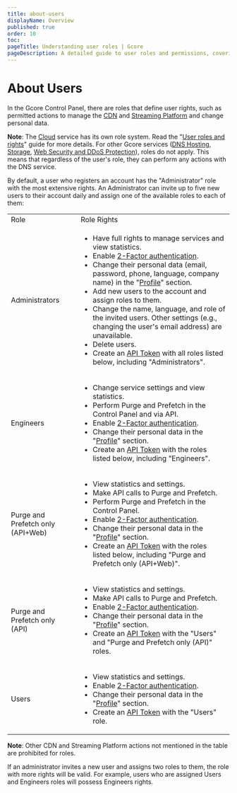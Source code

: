 ```yaml
---
title: about-users
displayName: Overview
published: true
order: 10
toc:
pageTitle: Understanding user roles | Gcore
pageDescription: A detailed guide to user roles and permissions, covering how roles affect service management, personal data changes, etc.
---
```

# About Users

In the Gcore Control Panel, there are roles that define user rights, such as permitted actions to manage the <a href="https://cdn.gcore.com" target="_blank">CDN</a> and <a href="https://streaming.gcore.com" target="_blank">Streaming Platform</a> and change personal data.

**Note**: The <a href="https://cloud.gcore.com" target="_blank">Cloud</a> service has its own role system. Read the "<a href="https://gcore.com/docs/cloud/getting-started/projects/users/user-roles-and-rights" target="_blank">User roles and rights</a>" guide for more details. For other Gcore services (<a href="https://dns.gcore.com" target="_blank">DNS Hosting</a>, <a href="https://storage.gcore.com" target="_blank">Storage</a>, <a href="https://control.gcore.com" target="_blank">Web Security and DDoS Protection</a>), roles do not apply. This means that regardless of the user's role, they can perform any actions with the DNS service.

By default, a user who registers an account has the "Administrator" role with the most extensive rights. An Administrator can invite up to five new users to their account daily and assign one of the available roles to each of them:

<table>
<tbody>
<tr style="height: 22px;">
<td style="height: 22px;">Role</td>
<td style="height: 22px;">Role Rights</td>
</tr>
<tr style="height: 22px;">
<td style="height: 22px;">Administrators</td>
<td style="height: 22px;">
<ul><li>Have full rights to manage services and view statistics.</li>
<li>Enable <a href="https://gcore.com/docs/account-settings/set-up-two-factor-authentication" target="_blank">2-Factor authentication</a>.</li>
<li>Change their personal data (email, password, phone, language, company name) in the "<a href="https://accounts.gcore.com/profile/general" target="_blank">Profile</a>" section.</li>
<li>Add new users to the account and assign roles to them.</li>
<li>Change the name, language, and role of the invited users. Other settings (e.g., changing the user's email address) are unavailable.</li>
<li>Delete users.</li>
<li>Create an <a href="https://gcore.com/docs/account-settings/create-use-or-delete-a-permanent-api-token" target="_blank">API Token</a> with all roles listed below, including "Administrators".</li>
</ul>
</td>
</tr>
<tr style="height: 22.8px;">
<td style="height: 22.8px;">Engineers</td>
<td style="height: 22.8px;">
<ul><li>Change service settings and view statistics.</li>
<li>Perform Purge and Prefetch in the Control Panel and via API.</li>
<li>Enable <a href="https://gcore.com/docs/account-settings/set-up-two-factor-authentication" target="_blank">2-Factor authentication</a>.</li>
<li>Change their personal data in the "<a href="https://accounts.gcore.com/profile/general" target="_blank">Profile</a>" section.</li>
<li>Create an <a href="https://gcore.com/docs/account-settings/create-use-or-delete-a-permanent-api-token" target="_blank">API Token</a> with the roles listed below, including "Engineers".</li>
</ul>
</tr>
<tr style="height: 22px;">
<td style="height: 22px;">
<p>Purge and Prefetch only (API+Web)</p>
</td>
<td style="height: 22px;">
<ul><li>View statistics and settings.</li>
<li>Make API calls to Purge and Prefetch.</li>
<li>Perform Purge and Prefetch in the Control Panel.</li>
<li>Enable <a href="https://gcore.com/docs/account-settings/set-up-two-factor-authentication" target="_blank">2-Factor authentication</a>.</li>
<li>Change their personal data in the "<a href="https://accounts.gcore.com/profile/general" target="_blank">Profile</a>" section.</li>
<li>Create an <a href="https://gcore.com/docs/account-settings/create-use-or-delete-a-permanent-api-token" target="_blank">API Token</a> with the roles listed below, including "Purge and Prefetch only (API+Web)".</li>
</ul></td>
</tr>
<tr style="height: 22px;">
<td style="height: 22px;">
<p>Purge and Prefetch only (API)</p>
</td>
<td style="height: 22px;">
<ul>
<li>View statistics and settings.</li>
<li>Make API calls to Purge and Prefetch.</li>
<li>Enable <a href="https://gcore.com/docs/account-settings/set-up-two-factor-authentication" target="_blank">2-Factor authentication</a>.</li>
<li>Change their personal data in the "<a href="https://accounts.gcore.com/profile/general" target="_blank">Profile</a>" section.</li>
<li>Create an <a href="https://gcore.com/docs/account-settings/create-use-or-delete-a-permanent-api-token" target="_blank">API Token</a> with the "Users" and "Purge and Prefetch only (API)" roles.</li>
</ul></td>
</tr>
<tr style="height: 22px;">
<td style="height: 22px;">Users</td>
<td style="height: 22px;">
<ul>
<li>View statistics and settings.</li>
<li>Enable <a href="https://gcore.com/docs/account-settings/set-up-two-factor-authentication" target="_blank">2-Factor authentication</a>.</li>
<li>Change their personal data in the "<a href="https://accounts.gcore.com/profile/general" target="_blank">Profile</a>" section.</li>
<li>Create an <a href="https://gcore.com/docs/account-settings/create-use-or-delete-a-permanent-api-token" target="_blank">API Token</a> with the "Users" role.</li>
</ul></td>
</tr>
</tbody>
</table>

**Note**: Other CDN and Streaming Platform actions not mentioned in the table are prohibited for roles.

If an administrator invites a new user and assigns two roles to them, the role with more rights will be valid. For example, users who are assigned Users and Engineers roles will possess Engineers rights.